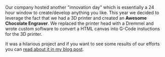 Our company hosted another "innovation day" which is essentially a 24 hour window to create/develop anything you like. This year we decided to leverage the fact that we had a 3D printer and created an **Awesome Chocolate Engraver**. We replaced the printer head with a Dremmel and wrote custom software to convert a HTML canvas into G-Code instuctions for the 3D printer.

It was a hilarious project and if you want to see some results of our efforts you can [read about it in my blog post](https://jamesformica.github.io/blog/?article=7).
